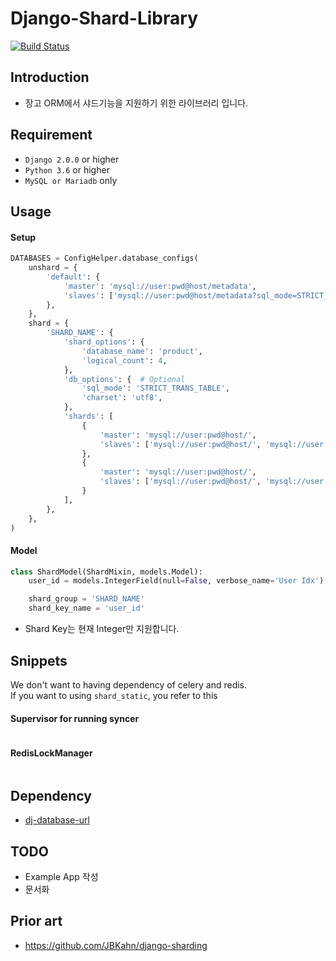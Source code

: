 
# Django-Shard-Library
[![Build Status](https://travis-ci.org/ridi/django-shard-library.svg?branch=master)](https://travis-ci.org/ridi/django-shard-library)

## Introduction
- 장고 ORM에서 샤드기능을 지원하기 위한 라이브러리 입니다.

## Requirement
- `Django 2.0.0` or higher
- `Python 3.6` or higher
- `MySQL or Mariadb` only

## Usage
#### Setup
``` python
DATABASES = ConfigHelper.database_configs(
    unshard = {
        'default': {
            'master': 'mysql://user:pwd@host/metadata',
            'slaves': ['mysql://user:pwd@host/metadata?sql_mode=STRICT_TRANS_TABLE&charset=utf8', ]
        },
    },
    shard = {
        'SHARD_NAME': {
            'shard_options': {
                'database_name': 'product',
                'logical_count': 4,
            },
            'db_options': {  # Optional
                'sql_mode': 'STRICT_TRANS_TABLE',
                'charset': 'utf8',
            },
            'shards': [
                {
                    'master': 'mysql://user:pwd@host/',
                    'slaves': ['mysql://user:pwd@host/', 'mysql://user:pwd@host/',]
                },
                {
                    'master': 'mysql://user:pwd@host/',
                    'slaves': ['mysql://user:pwd@host/', 'mysql://user:pwd@host/',]
                }
            ],
        },
    },
)

```

#### Model
``` python
class ShardModel(ShardMixin, models.Model):
    user_id = models.IntegerField(null=False, verbose_name='User Idx')

    shard_group = 'SHARD_NAME'
    shard_key_name = 'user_id'
```

- Shard Key는 현재 Integer만 지원합니다.

## Snippets
We don't want to having dependency of celery and redis.  
If you want to using `shard_static`, you refer to this

#### Supervisor for running syncer
``` python
```

#### RedisLockManager
``` python
```

## Dependency
- [dj-database-url](https://github.com/kennethreitz/dj-database-url)

## TODO
- Example App 작성
- 문서화

## Prior art
- https://github.com/JBKahn/django-sharding
